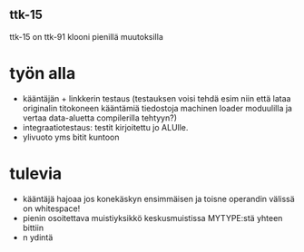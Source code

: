 ## ttk-15 ##
ttk-15 on ttk-91 klooni pienillä muutoksilla

# työn alla #
 * kääntäjän + linkkerin testaus (testauksen voisi tehdä esim niin että lataa originalin titokoneen kääntämiä tiedostoja machinen loader moduulilla ja vertaa data-aluetta compilerilla tehtyyn?)
 * integraatiotestaus: testit kirjoitettu jo ALUlle.
 * ylivuoto yms bitit kuntoon

# tulevia #
 * kääntäjä hajoaa jos konekäskyn ensimmäisen ja toisne operandin välissä on whitespace!
 * pienin osoitettava muistiyksikkö keskusmuistissa MYTYPE:stä yhteen bittiin
 * n ydintä
